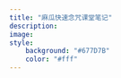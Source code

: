 ```yaml
---
title: "麻瓜快速念咒课堂笔记"
description: 
image: 
style:
    background: "#677D7B"
    color: "#fff"
---
```

